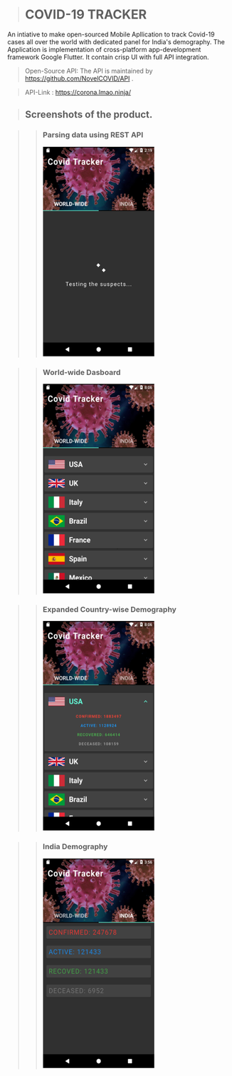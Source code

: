 > # COVID-19 TRACKER

An intiative to make open-sourced Mobile Apllication to track Covid-19 cases all over the world with dedicated panel for India's demography.
The Application is implementation of cross-platform app-development framework Google Flutter.
It contain crisp UI with full API integration.

> Open-Source API:
The API is maintained by https://github.com/NovelCOVID/API .
  
> API-Link : https://corona.lmao.ninja/


> ## Screenshots of the product.

>> ### Parsing data using REST API 
>><img src = "images/Screenshot_1591692596.png" width=250, height=470>

>> ### World-wide Dasboard
>><img src = "images/sc1.png" width=250, height=470>

>> ### Expanded Country-wise Demography
>><img src = "images/sc2.png" width=250, height=470>

>> ### India Demography
>><img src = "images/Screenshot_1591525578.png" width=250, height=470>



